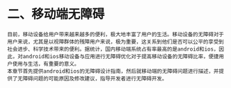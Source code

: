 
# 二、移动端无障碍

    目前，移动设备给用户带来越来越多的便利，极大地丰富了用户的生活。移动设备的无障碍对于用户来说，尤其是以视障群体的残障用户来说，极为重要，这关系到他们是否可以公平的享受到社会进步、科学技术带来的便利。据统计，国内移动端系统占有率最高的是android和ios，因此，对android和ios移动设备与应用进行无障碍优化对于提高移动设备的无障碍比率，便捷用户使用与生活，有重要的意义。
    本章节首先提供android和ios的无障碍设计指南，然后就移动端的无障碍问题进行描述，并提供了无障碍问题的可能原因及修改建议，指导开发者进行无障碍开发。